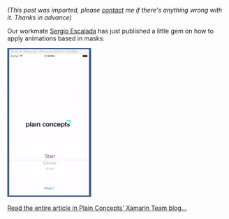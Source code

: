 *(This post was imported, please [contact](/?i=contact) me if there's anything wrong with it. Thanks in advance)*

Our workmate <a href="https://twitter.com/sescaladab">Sergio Escalada</a> has just published a little gem on how to apply animations based in masks:

<img class=" size-full wp-image-597 aligncenter" src="items/images/ezgif-2173528766.gif" alt="ezgif-2173528766" width="192" height="341" />

<a href="http://geeks.ms/xamarinteam/2016/07/26/mask-animation-with-xamarin-ios-and-autolayout/">Read the entire article in Plain Concepts' Xamarin Team blog...</a>
